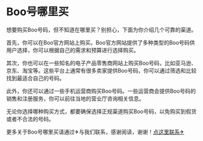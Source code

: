 # Boo号哪里买

想要购买Boo号码，但不知道在哪里买？别担心，下面为你介绍几个可靠的渠道。

首先，你可以在Boo官方网站上购买。Boo官方网站提供了多种类型的Boo号码供用户选择，你可以根据自己的需求和预算进行选择购买。

其次，你也可以在一些知名的电子产品零售商网站上购买Boo号码，比如亚马逊、京东、淘宝等。这些平台上通常有很多卖家提供Boo号码，你可以通过筛选和比较找到最适合自己的号码。

此外，你还可以通过一些手机运营商购买Boo号码。一些运营商会提供Boo号码的销售和注册服务，你可以前往当地的营业厅咨询相关信息。

无论你选择哪种购买方式，都要确保选择正规渠道购买Boo号码，以免购买到假货或者不合法的号码。

更多关于Boo号哪里买请通过✈与我们联系，感谢阅读，谢谢！[点这里联系✈](https://www.k02.cc)